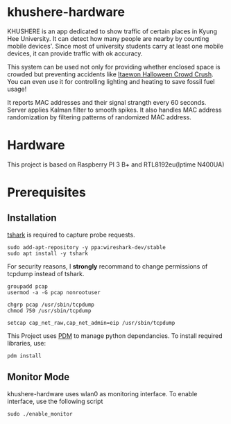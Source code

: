 # khushere-hardware
KHUSHERE is an app dedicated to show traffic of certain places in Kyung Hee University. It can detect how many people are nearby by counting mobile devices'. Since most of university students carry at least one mobile devices, it can provide traffic with ok accuracy.


This system can be used not only for providing whether enclosed space is crowded but preventing accidents like [Itaewon Halloween Crowd Crush](https://www.koreaherald.com/view.php?ud=20221030000006). You can even use it for controlling lighting and heating to save fossil fuel usage!


It reports MAC addresses and their signal strangth every 60 seconds. Server applies Kalman filter to smooth spikes. It also handles MAC address randomization by filtering patterns of randomized MAC address.

# Hardware
This project is based on Raspberry PI 3 B+ and RTL8192eu(Iptime N400UA)

# Prerequisites
## Installation
[tshark](https://www.wireshark.org/docs/man-pages/tshark.html) is required to capture probe requests.
```
sudo add-apt-repository -y ppa:wireshark-dev/stable
sudo apt install -y tshark
```

For security reasons, I **strongly** recommand to change permissions of tcpdump instead of tshark.
```
groupadd pcap
usermod -a -G pcap nonrootuser

chgrp pcap /usr/sbin/tcpdump
chmod 750 /usr/sbin/tcpdump

setcap cap_net_raw,cap_net_admin=eip /usr/sbin/tcpdump
```

This Project uses [PDM](https://pdm.fming.dev/latest/) to manage python dependancies. To install required libraries, use:
```
pdm install
```

## Monitor Mode
khushere-hardware uses wlan0 as monitoring interface. To enable interface, use the following script
```
sudo ./enable_monitor
```
